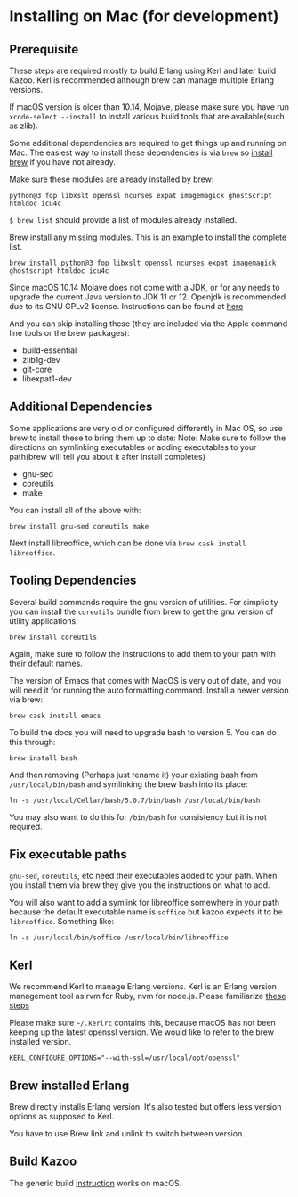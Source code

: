 # Installing on Mac (for development)

## Prerequisite
These steps are required mostly to build Erlang using Kerl and later build Kazoo. Kerl is recommended although brew can manage multiple Erlang versions.

If macOS version is older than 10.14, Mojave, please make sure you have run `xcode-select --install` to install various build tools that are available(such as zlib).

Some additional dependencies are required to get things up and running on Mac. The easiest way to
install these dependencies is via `brew` so [install brew](https://brew.sh/) if you have not already.

Make sure these modules are already installed by brew:

```
python@3 fop libxslt openssl ncurses expat imagemagick ghostscript htmldoc icu4c
```

`$ brew list` should provide a list of modules already installed.

Brew install any missing modules. This is an example to install the complete list.

```
brew install python@3 fop libxslt openssl ncurses expat imagemagick ghostscript htmldoc icu4c
```

Since macOS 10.14 Mojave does not come with a JDK, or for any needs to upgrade the current Java version to JDK 11 or 12. Openjdk is recommended due to its GNU GPLv2 license. Instructions can be found at [here](https://stackoverflow.com/questions/52524112/how-do-i-install-java-on-mac-osx-allowing-version-switching)

And you can skip installing these (they are included via the Apple command line tools or the brew packages):

* build-essential
* zlib1g-dev
* git-core
* libexpat1-dev

## Additional Dependencies

Some applications are very old or configured differently in Mac OS, so use brew
to install these to bring them up to date:
Note: Make sure to follow the directions on symlinking executables or adding executables
to your path(brew will tell you about it after install completes)

* gnu-sed
* coreutils
* make

You can install all of the above with:

```
brew install gnu-sed coreutils make
```

Next install libreoffice, which can be done via `brew cask install libreoffice`.

## Tooling Dependencies

Several build commands require the gnu version of utilities. For simplicity you can install
the `coreutils` bundle from brew to get the gnu version of utility applications:

```
brew install coreutils
```

Again, make sure to follow the instructions to add them to your path with their default names.

The version of Emacs that comes with MacOS is very out of date, and you will need it for running
the auto formatting command. Install a newer version via brew:

```
brew cask install emacs
```

To build the docs you will need to upgrade bash to version 5. You can do this through:

```
brew install bash
```

And then removing (Perhaps just rename it) your existing bash from `/usr/local/bin/bash` and symlinking the brew bash into its place:

```
ln -s /usr/local/Cellar/bash/5.0.7/bin/bash /usr/local/bin/bash
```

You may also want to do this for `/bin/bash` for consistency but it is not required.

## Fix executable paths

`gnu-sed`, `coreutils`, etc need their executables added to your path. When you install
them via brew they give you the instructions on what to add.

You will also want to add a symlink for libreoffice somewhere in your path because the default
executable name is `soffice` but kazoo expects it to be `libreoffice`. Something like:

```
ln -s /usr/local/bin/soffice /usr/local/bin/libreoffice
```

## Kerl
We recommend Kerl to manage Erlang versions. Kerl is an Erlang version management tool as rvm for Ruby, nvm for node.js. Please familiarize [these steps](https://github.com/kerl/kerl)

Please make sure `~/.kerlrc` contains this, because macOS has not been keeping up the latest openssl version. We would like to refer to the brew installed version.

```
KERL_CONFIGURE_OPTIONS="--with-ssl=/usr/local/opt/openssl"
```

## Brew installed Erlang
Brew directly installs Erlang version. It's also tested but offers less version options as supposed to Kerl.

You have to use Brew link and unlink to switch between version.

## Build Kazoo
The generic build [instruction](https://github.com/2600hz/kazoo/blob/master/doc/installation.md#longer-version) works on macOS.
